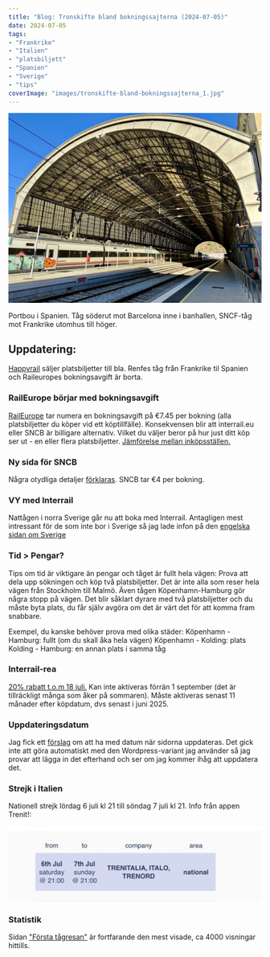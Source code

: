 ```yaml
---
title: "Blog: Tronskifte bland bokningssajterna (2024-07-05)"
date: 2024-07-05
tags:
- "Frankrike"
- "Italien"
- "platsbiljett"
- "Spanien"
- "Sverige"
- "tips"
coverImage: "images/tronskifte-bland-bokningssajterna_1.jpg"
---
```


![](images/tronskifte-bland-bokningssajterna_1.jpg?w=1024)

<figcaption>

Portbou i Spanien. Tåg söderut mot Barcelona inne i banhallen, SNCF-tåg mot Frankrike utomhus till höger.

</figcaption>

## Uppdatering:

[Happyrail](https://www.trainfo.eu/happyrail/) säljer platsbiljetter till bla. Renfes tåg från Frankrike til Spanien och Raileuropes bokningsavgift är borta.

### RailEurope börjar med bokningsavgift

[RailEurope](https://www.trainfo.eu/raileurope/) tar numera en bokningsavgift på €7.45 per bokning (alla platsbiljetter du köper vid ett köptillfälle). Konsekvensen blir att interrail.eu eller SNCB är billigare alternativ. Vilket du väljer beror på hur just ditt köp ser ut - en eller flera platsbiljetter. [Jämförelse mellan inköpsställen.](https://www.trainfo.eu/allman-info/#buy-here)

### Ny sida för SNCB

Några otydliga detaljer [förklaras](https://www.trainfo.eu/sncb-platsbiljettkop/). SNCB tar €4 per bokning.

### VY med Interrail

Nattågen i norra Sverige går nu att boka med Interrail. Antagligen mest intressant för de som inte bor i Sverige så jag lade infon på den [engelska sidan om Sverige](https://www.trainfo.eu/interrail-in-sweden/)

### Tid > Pengar?

Tips om tid är viktigare än pengar och tåget är fullt hela vägen:
Prova att dela upp sökningen och köp två platsbiljetter. Det är inte alla som reser hela vägen från Stockholm till Malmö. Även tågen Köpenhamn-Hamburg gör några stopp på vägen. Det blir såklart dyrare med två platsbiljetter och du måste byta plats, du får själv avgöra om det är värt det för att komma fram snabbare.

Exempel, du kanske behöver prova med olika städer:
Köpenhamn - Hamburg: fullt (om du skall åka hela vägen)
Köpenhamn - Kolding: plats
Kolding - Hamburg: en annan plats i samma tåg

### Interrail-rea

[20% rabatt t.o.m 18 juli.](https://www.eurail.com/en/ni/discover-offseason-europe) Kan inte aktiveras förrän 1 september (det är tillräckligt många som åker på sommaren). Måste aktiveras senast 11 månader efter köpdatum, dvs senast i juni 2025.

### Uppdateringsdatum

Jag fick ett [förslag](https://www.trainfo.eu/om-sajten/) om att ha med datum när sidorna uppdateras. Det gick inte att göra automatiskt med den Wordpress-variant jag använder så jag provar att lägga in det efterhand och ser om jag kommer ihåg att uppdatera det.

### Strejk i Italien

Nationell strejk lördag 6 juli kl 21 till söndag 7 juli kl 21. Info från appen Trenit!:

![](images/tronskifte-bland-bokningssajterna_2.jpeg?w=1024)

### Statistik

Sidan ["Första tågresan"](https://www.trainfo.eu/forsta-resan/) är fortfarande den mest visade, ca 4000 visningar hittills.
